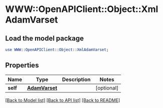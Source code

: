 # WWW::OpenAPIClient::Object::XmlAdamVarset

## Load the model package
```perl
use WWW::OpenAPIClient::Object::XmlAdamVarset;
```

## Properties
Name | Type | Description | Notes
------------ | ------------- | ------------- | -------------
**self** | [**AdamVarset**](AdamVarset.md) |  | [optional] 

[[Back to Model list]](../README.md#documentation-for-models) [[Back to API list]](../README.md#documentation-for-api-endpoints) [[Back to README]](../README.md)


